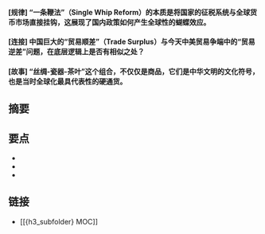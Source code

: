 #### [规律] “一条鞭法”（Single Whip Reform）的本质是将国家的征税系统与全球货币市场直接挂钩，这展现了国内政策如何产生全球性的蝴蝶效应。


#### [连接] 中国巨大的“贸易顺差”（Trade Surplus）与今天中美贸易争端中的“贸易逆差”问题，在底层逻辑上是否有相似之处？


#### [故事] “丝绸-瓷器-茶叶”这个组合，不仅仅是商品，它们是中华文明的文化符号，也是当时全球化最具代表性的硬通货。


## 摘要


## 要点

- 
- 
- 

## 链接

- [[{h3_subfolder} MOC]]
